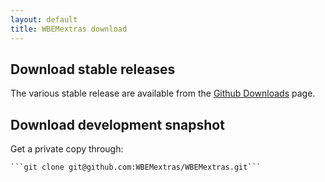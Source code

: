 ```yaml
---
layout: default
title: WBEMextras download
---
```


## Download stable releases ##
The various stable release are available from the
[Github Downloads](https://github.com/WBEMextras/WBEMextras/downloads) page.


## Download development snapshot ##
Get a private copy through:

    ```git clone git@github.com:WBEMextras/WBEMextras.git```

